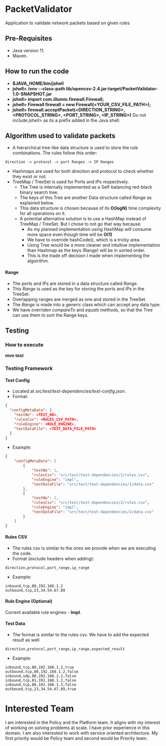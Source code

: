 # PacketValidator
Application to validate network packets based on given rules

## Pre-Requisites
* Java version 11.
* Maven.

## How to run the code
* **$JAVA_HOME/bin/jshell**
* **jshell> /env --class-path lib/opencsv-2.4.jar:target/PacketValidator-1.0-SNAPSHOT.jar**
* **jshell> import com.illumio.firewall.Firewall;**
* **jshell> Firewall firewall = new Firewall(<YOUR_CSV_FILE_PATH>);**
* **jshell> firewall.acceptPacket(<DIRECTION_STRING>, <PROTOCOL_STRING>, <PORT_STRING>, <IP_STRING>)**
Do not include *jshell>* as its a prefix added in the Java shell.

## Algorithm used to validate packets
* A hierarchical tree-like data structure is used to store the rule combinations. The rules follow this order:
```code
direction -> protocol -> port Ranges -> IP Ranges
```
* Hashmaps are used for both direction and protocol to check whether they exist or not.
* TreeMap / TreeSet is used for Ports and IPs respectively.
  * The Tree is internally implemented as a Self-balancing red-black binary search tree. 
  * The keys of this Tree are another Data structure called *Range* as explained below.
  * This data structure is chosen because of its **O(logN)** time complexity for all operations on it.
  * A potential alternative solution is to use a HashMap instead of TreeMap / TreeSet. But I chose to not go that way because. 
    * As my planned implementation using HashMap will consume more space even though time will be **O(1)**
    * We have to override hashCode(), which is a tricky area. 
    * Using Tree would be a more cleaner and intuitive implementation than Hashmap as the keys (Range) will be in sorted order.
    * This is the trade off decision I made when implementing the algoirithm.

#### Range
* The ports and IPs are stored in a data structure called *Range*. 
* This *Range* is used as the key for storing the ports and IPs in the TreeSet.
* Overlapping ranges are merged as one and stored in the TreeSet.
* The *Range* is made into a generic class which can accept any data type. 
* We have overriden *compareTo* and *equals* methods, so that the Tree can use them to sort the Range keys.

## Testing

### How to execute
**mvn test**

### Testing Framework
#### Test Config
* Located at *src/test/test-dependencies/test-config.json*.
* Format:
```json
{
  "configMetaData": {
    "testNo": <TEST_NO>,
    "rulesCsv": <RULES_CSV_PATH>,
    "ruleEngine": <RULE_ENGINE>,
    "testDataFile": <TEST_DATA_FILE_PATH>
  }
}
```
* Example:
```json
{
	"configMetaData": [
		{
			"testNo": 1,
			"rulesCsv": "src/test/test-dependencies/1/rules.csv",
			"ruleEngine": "impl",
			"testDataFile": "src/test/test-dependencies/1/data.csv"
		},
		{
			"testNo": 2,
			"rulesCsv": "src/test/test-dependencies/2/rules.csv",
			"ruleEngine": "impl",
			"testDataFile": "src/test/test-dependencies/2/data.csv"
		}
	]
}
```

#### Rules CSV
* The rules csv is similar to the ones we provide when we are executing the code.
* Format (exclude headers when adding):
```csv
direction,protocol,port_range,ip_range
```
* Example:
```csv
inbound,tcp,80,192.168.1.2
outbound,tcp,23,34.54.67.89
```

#### Rule Engine (Optional)

Current available rule engines - **Impl**.

#### Test Data
* The format is similar to the rules csv. We have to add the expected result as well
```csv
direction,protocol,port_range,ip_range,expected_result
```
* Example:
```csv
inbound,tcp,80,192.168.1.2,true
outbound,tcp,80,192.168.1.2,false
inbound,udp,80,192.168.1.2,false
inbound,tcp,81,192.168.1.2,false
inbound,tcp,80,192.168.1.3,false
outbound,tcp,23,34.54.67.89,true
```

# Interested Team
I am interested in the Policy and the Platform team. It aligns with my interest of working on solving problems at scale. I have prior experience in this domain. I am also interested to work with service oriented architecture. My first priority would be Policy team and second would be Priority team.
